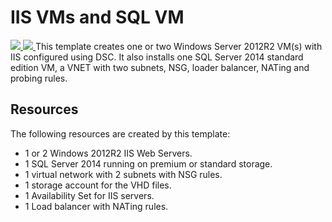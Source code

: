 # IIS VMs and SQL VM

<a href="https://portal.azure.com/#create/Microsoft.Template/uri/" target="_blank">
    <img src="http://azuredeploy.net/deploybutton.png" />
</a>
<a href="http://armviz.io/#/?load=" target="_blank">
    <img src="http://armviz.io/visualizebutton.png"/>
</a>
This template creates one or two Windows Server 2012R2 VM(s) with IIS configured using DSC. It also installs one SQL Server 2014 standard edition VM, a VNET with two subnets, NSG, loader balancer, NATing and probing rules.

## Resources
The following resources are created by this template:
- 1 or 2 Windows 2012R2 IIS Web Servers.
- 1 SQL Server 2014 running on premium or standard storage.
- 1 virtual network with 2 subnets with NSG rules.
- 1 storage account for the VHD files.
- 1 Availability Set for IIS servers.
- 1 Load balancer with NATing rules.